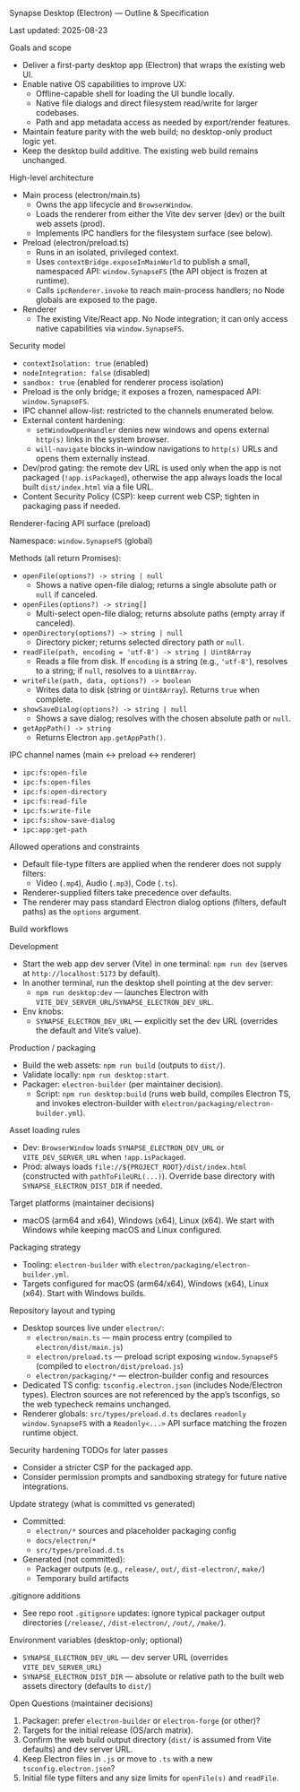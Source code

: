 Synapse Desktop (Electron) — Outline & Specification

Last updated: 2025-08-23

Goals and scope

- Deliver a first-party desktop app (Electron) that wraps the existing web UI.
- Enable native OS capabilities to improve UX:
  - Offline-capable shell for loading the UI bundle locally.
  - Native file dialogs and direct filesystem read/write for larger codebases.
  - Path and app metadata access as needed by export/render features.
- Maintain feature parity with the web build; no desktop-only product logic yet.
- Keep the desktop build additive. The existing web build remains unchanged.

High-level architecture

- Main process (electron/main.ts)
  - Owns the app lifecycle and `BrowserWindow`.
  - Loads the renderer from either the Vite dev server (dev) or the built web assets (prod).
  - Implements IPC handlers for the filesystem surface (see below).
- Preload (electron/preload.ts)
  - Runs in an isolated, privileged context.
  - Uses `contextBridge.exposeInMainWorld` to publish a small, namespaced API: `window.SynapseFS` (the API object is frozen at runtime).
  - Calls `ipcRenderer.invoke` to reach main-process handlers; no Node globals are exposed to the page.
- Renderer
  - The existing Vite/React app. No Node integration; it can only access native capabilities via `window.SynapseFS`.

Security model

- `contextIsolation: true` (enabled)
- `nodeIntegration: false` (disabled)
- `sandbox: true` (enabled for renderer process isolation)
- Preload is the only bridge; it exposes a frozen, namespaced API: `window.SynapseFS`.
- IPC channel allow-list: restricted to the channels enumerated below.
- External content hardening:
  - `setWindowOpenHandler` denies new windows and opens external `http(s)` links in the system browser.
  - `will-navigate` blocks in-window navigations to `http(s)` URLs and opens them externally instead.
- Dev/prod gating: the remote dev URL is used only when the app is not packaged (`!app.isPackaged`), otherwise the app always loads the local built `dist/index.html` via a file URL.
- Content Security Policy (CSP): keep current web CSP; tighten in packaging pass if needed.

Renderer-facing API surface (preload)

Namespace: `window.SynapseFS` (global)

Methods (all return Promises):

- `openFile(options?) -> string | null`
  - Shows a native open-file dialog; returns a single absolute path or `null` if canceled.
- `openFiles(options?) -> string[]`
  - Multi-select open-file dialog; returns absolute paths (empty array if canceled).
- `openDirectory(options?) -> string | null`
  - Directory picker; returns selected directory path or `null`.
- `readFile(path, encoding = 'utf-8') -> string | Uint8Array`
  - Reads a file from disk. If `encoding` is a string (e.g., `'utf-8'`), resolves to a string; if `null`, resolves to a `Uint8Array`.
- `writeFile(path, data, options?) -> boolean`
  - Writes data to disk (string or `Uint8Array`). Returns `true` when complete.
- `showSaveDialog(options?) -> string | null`
  - Shows a save dialog; resolves with the chosen absolute path or `null`.
- `getAppPath() -> string`
  - Returns Electron `app.getAppPath()`.

IPC channel names (main <-> preload <-> renderer)

- `ipc:fs:open-file`
- `ipc:fs:open-files`
- `ipc:fs:open-directory`
- `ipc:fs:read-file`
- `ipc:fs:write-file`
- `ipc:fs:show-save-dialog`
- `ipc:app:get-path`

Allowed operations and constraints

- Default file-type filters are applied when the renderer does not supply filters:
  - Video (`.mp4`), Audio (`.mp3`), Code (`.ts`).
- Renderer-supplied filters take precedence over defaults.
- The renderer may pass standard Electron dialog options (filters, default paths) as the `options` argument.

Build workflows

Development

- Start the web app dev server (Vite) in one terminal: `npm run dev` (serves at `http://localhost:5173` by default).
- In another terminal, run the desktop shell pointing at the dev server:
  - `npm run desktop:dev` — launches Electron with `VITE_DEV_SERVER_URL`/`SYNAPSE_ELECTRON_DEV_URL`.
- Env knobs:
  - `SYNAPSE_ELECTRON_DEV_URL` — explicitly set the dev URL (overrides the default and Vite’s value).

Production / packaging

- Build the web assets: `npm run build` (outputs to `dist/`).
- Validate locally: `npm run desktop:start`.
- Packager: `electron-builder` (per maintainer decision).
  - Script: `npm run desktop:build` (runs web build, compiles Electron TS, and invokes electron-builder with `electron/packaging/electron-builder.yml`).

Asset loading rules

- Dev: `BrowserWindow` loads `SYNAPSE_ELECTRON_DEV_URL` or `VITE_DEV_SERVER_URL` when `!app.isPackaged`.
- Prod: always loads `file://${PROJECT_ROOT}/dist/index.html` (constructed with `pathToFileURL(...)`). Override base directory with `SYNAPSE_ELECTRON_DIST_DIR` if needed.

Target platforms (maintainer decisions)

- macOS (arm64 and x64), Windows (x64), Linux (x64). We start with Windows while keeping macOS and Linux configured.

Packaging strategy

- Tooling: `electron-builder` with `electron/packaging/electron-builder.yml`.
- Targets configured for macOS (arm64/x64), Windows (x64), Linux (x64). Start with Windows builds.

Repository layout and typing

- Desktop sources live under `electron/`:
  - `electron/main.ts` — main process entry (compiled to `electron/dist/main.js`)
  - `electron/preload.ts` — preload script exposing `window.SynapseFS` (compiled to `electron/dist/preload.js`)
  - `electron/packaging/*` — electron-builder config and resources
- Dedicated TS config: `tsconfig.electron.json` (includes Node/Electron types). Electron sources are not referenced by the app’s tsconfigs, so the web typecheck remains unchanged.
- Renderer globals: `src/types/preload.d.ts` declares `readonly window.SynapseFS` with a `Readonly<...>` API surface matching the frozen runtime object.

Security hardening TODOs for later passes

- Consider a stricter CSP for the packaged app.
- Consider permission prompts and sandboxing strategy for future native integrations.

Update strategy (what is committed vs generated)

- Committed:
  - `electron/*` sources and placeholder packaging config
  - `docs/electron/*`
  - `src/types/preload.d.ts`
- Generated (not committed):
  - Packager outputs (e.g., `release/`, `out/`, `dist-electron/`, `make/`)
  - Temporary build artifacts

.gitignore additions

- See repo root `.gitignore` updates: ignore typical packager output directories (`/release/`, `/dist-electron/`, `/out/`, `/make/`).

Environment variables (desktop-only; optional)

- `SYNAPSE_ELECTRON_DEV_URL` — dev server URL (overrides `VITE_DEV_SERVER_URL`)
- `SYNAPSE_ELECTRON_DIST_DIR` — absolute or relative path to the built web assets directory (defaults to `dist/`)

Open Questions (maintainer decisions)

1. Packager: prefer `electron-builder` or `electron-forge` (or other)?
2. Targets for the initial release (OS/arch matrix).
3. Confirm the web build output directory (`dist/` is assumed from Vite defaults) and dev server URL.
4. Keep Electron files in `.js` or move to `.ts` with a new `tsconfig.electron.json`?
5. Initial file type filters and any size limits for `openFile(s)` and `readFile`.
